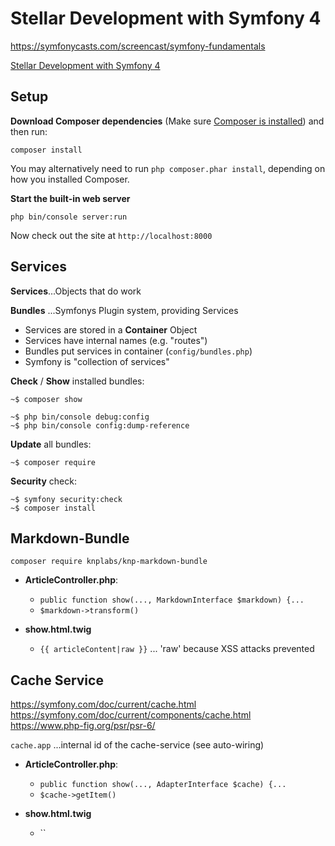 # Stellar Development with Symfony 4
https://symfonycasts.com/screencast/symfony-fundamentals

[Stellar Development with Symfony 4](https://knpuniversity.com/screencast/symfony4)

## Setup
**Download Composer dependencies** (Make sure  [Composer is installed](https://getcomposer.org/download/))
and then run:
```
composer install
```

You may alternatively need to run `php composer.phar install`, depending
on how you installed Composer.

**Start the built-in web server**
```
php bin/console server:run
```

Now check out the site at `http://localhost:8000`

## Services
**Services**...Objects that do work

**Bundles** ...Symfonys Plugin system, providing Services

+ Services are stored in a **Container** Object
+ Services have internal names (e.g. "routes")
+ Bundles put services in container (`config/bundles.php`)
+ Symfony is "collection of services"



**Check** / **Show** installed bundles:
```angular2html
~$ composer show

~$ php bin/console debug:config
~$ php bin/console config:dump-reference
```

**Update** all bundles:
```angular2html
~$ composer require
```

**Security** check:
```angular2html
~$ symfony security:check
~$ composer install
```

## Markdown-Bundle

`composer require knplabs/knp-markdown-bundle`

+ **ArticleController.php**:
    + `public function show(..., MarkdownInterface $markdown) {...`
    + `$markdown->transform()`

+ **show.html.twig**
    + `{{ articleContent|raw }}`  ... 'raw' because XSS attacks prevented
    
## Cache Service
https://symfony.com/doc/current/cache.html  
https://symfony.com/doc/current/components/cache.html   
https://www.php-fig.org/psr/psr-6/

`cache.app` ...internal id of the cache-service (see auto-wiring)

+ **ArticleController.php**:
    + `public function show(..., AdapterInterface $cache) {...`
    + `$cache->getItem()`

+ **show.html.twig**
    + ``    